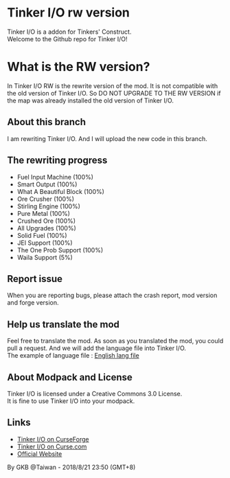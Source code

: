# Tinker I/O rw version
Tinker I/O is a addon for Tinkers' Construct.<br/>
Welcome to the Github repo for Tinker I/O!

# What is the RW version?
In Tinker I/O RW is the rewrite version of the mod. It is not compatible with the old version of Tinker I/O.
So DO NOT UPGRADE TO THE RW VERSION if the map was already installed the old version of Tinker I/O.  

## About this branch
I am rewriting Tinker I/O. And I will upload the new code in this branch.

## The rewriting progress
- Fuel Input Machine (100%)
- Smart Output (100%)
- What A Beautiful Block (100%)
- Ore Crusher (100%)
- Stirling Engine (100%)
- Pure Metal (100%)
- Crushed Ore (100%)
- All Upgrades (100%)
- Solid Fuel (100%)
- JEI Support (100%)
- The One Prob Support (100%)
- Waila Support (5%)

## Report issue
When you are reporting bugs, please attach the crash report, mod version and forge version.

## Help us translate the mod
Feel free to translate the mod. As soon as you translated the mod, you could pull a request. And we will add the language file into Tinker I/O.<br/>
The example of language file : [English lang file](https://github.com/gkbm2013/tinker-IO/blob/1.12.1/src/resources/assets/tinker_io/lang/en_US.lang)

## About Modpack and License
Tinker I/O is licensed under a Creative Commons 3.0 License.<br/>
It is fine to use Tinker I/O into your modpack.

## Links
- [Tinker I/O on CurseForge](https://minecraft.curseforge.com/projects/tinker-i-o)
- [Tinker I/O on Curse.com](https://mods.curse.com/project/229503)
- [Official Website](https://tio.gkbsite.org/)
 

By GKB @Taiwan - 2018/8/21 23:50 (GMT+8) 